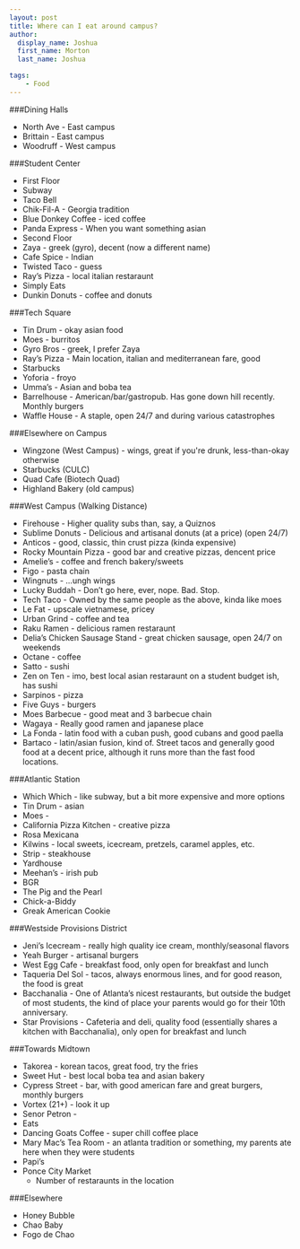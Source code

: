 ```yaml
---
layout: post
title: Where can I eat around campus?
author:
  display_name: Joshua
  first_name: Morton
  last_name: Joshua

tags:
    - Food
---
```


###Dining Halls
 - North Ave - East campus
 - Brittain - East campus
 - Woodruff - West campus

###Student Center
 - First Floor
  - Subway
  - Taco Bell
  - Chik-Fil-A - Georgia tradition
  - Blue Donkey Coffee - iced coffee
  - Panda Express - When you want something asian
 - Second Floor
  - Zaya - greek (gyro), decent (now a different name)
  - Cafe Spice - Indian
  - Twisted Taco - guess
  - Ray’s Pizza - local italian restaraunt
  - Simply Eats
  - Dunkin Donuts - coffee and donuts
  
###Tech Square
 - Tin Drum - okay asian food
 - Moes - burritos
 - Gyro Bros - greek, I prefer Zaya
 - Ray’s Pizza - Main location, italian and mediterranean fare, good
 - Starbucks
 - Yoforia - froyo
 - Umma’s - Asian and boba tea
 - Barrelhouse - American/bar/gastropub. Has gone down hill recently. Monthly burgers
 - Waffle House - A staple, open 24/7 and during various catastrophes

###Elsewhere on Campus
 - Wingzone (West Campus) - wings, great if you're drunk, less-than-okay otherwise
 - Starbucks (CULC)
 - Quad Cafe (Biotech Quad)
 - Highland Bakery (old campus)

###West Campus (Walking Distance)
 - Firehouse - Higher quality subs than, say, a Quiznos
 - Sublime Donuts - Delicious and artisanal donuts (at a price) (open 24/7)
 - Anticos - good, classic, thin crust pizza (kinda expensive)
 - Rocky Mountain Pizza - good bar and creative pizzas, dencent price
 - Amelie’s - coffee and french bakery/sweets
 - Figo - pasta chain
 - Wingnuts - ...ungh wings
 - Lucky Buddah - Don’t go here, ever, nope. Bad. Stop.
 - Tech Taco - Owned by the same people as the above, kinda like moes
 - Le Fat - upscale vietnamese, pricey
 - Urban Grind - coffee and tea
 - Raku Ramen - delicious ramen restaraunt
 - Delia’s Chicken Sausage Stand - great chicken sausage, open 24/7 on weekends
 - Octane - coffee
 - Satto - sushi
 - Zen on Ten - imo, best local asian restaraunt on a student budget ish, has sushi
 - Sarpinos - pizza
 - Five Guys - burgers
 - Moes Barbecue - good meat and 3 barbecue chain
 - Wagaya - Really good ramen and japanese place
 - La Fonda - latin food with a cuban push, good cubans and good paella
 - Bartaco - latin/asian fusion, kind of. Street tacos and generally good food at a decent price, although it runs more than the fast food locations.

###Atlantic Station
 - Which Which - like subway, but a bit more expensive and more options
 - Tin Drum - asian
 - Moes - 
 - California Pizza Kitchen - creative pizza
 - Rosa Mexicana
 - Kilwins - local sweets, icecream, pretzels, caramel apples, etc.
 - Strip - steakhouse
 - Yardhouse
 - Meehan’s - irish pub
 - BGR
 - The Pig and the Pearl
 - Chick-a-Biddy
 - Greak American Cookie

###Westside Provisions District
 - Jeni’s Icecream - really high quality ice cream, monthly/seasonal flavors
 - Yeah Burger - artisanal burgers
 - West Egg Cafe - breakfast food, only open for breakfast and lunch
 - Taqueria Del Sol - tacos, always enormous lines, and for good reason, the food is great
 - Bacchanalia - One of Atlanta’s nicest restaurants, but outside the budget of most students, the kind of place your parents would go for their 10th anniversary.
 - Star Provisions - Cafeteria and deli, quality food (essentially shares a kitchen with Bacchanalia), only open for breakfast and lunch
 
###Towards Midtown
 - Takorea - korean tacos, great food, try the fries
 - Sweet Hut - best local boba tea and asian bakery
 - Cypress Street - bar, with good american fare and great burgers, monthly burgers
 - Vortex (21+) - look it up
 - Senor Petron - 
 - Eats
 - Dancing Goats Coffee - super chill coffee place
 - Mary Mac’s Tea Room - an atlanta tradition or something, my parents ate here when they were students
 - Papi’s
 - Ponce City Market
   - Number of restaraunts in the location
 
###Elsewhere
 - Honey Bubble
 - Chao Baby
 - Fogo de Chao

